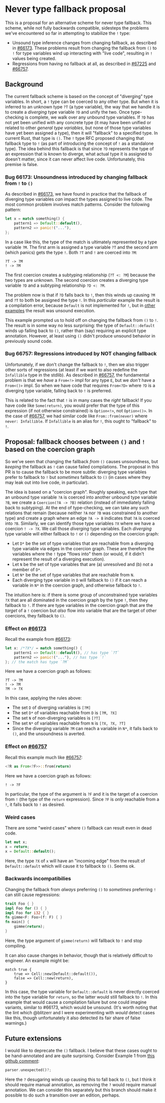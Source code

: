 # Never type fallback proposal

This is a proposal for an alternative scheme for never type fallback. This scheme, while not fully backwards compatible, sidesteps the problems we've encountered so far in attempting to stabilize the `!` type:

* Unsound type inference changes from changing fallback, as described in [#66173]. These problems result from changing the fallback from `()` to `!` for type variables wind up interacting with "live code", resulting in `!` values being created.
* Regressions from having no fallback at all, as described in [#67225] and [#66757].

[#66173]: https://github.com/rust-lang/rust/issues/66173
[#67225]: https://github.com/rust-lang/rust/issues/67225
[#66757]: https://github.com/rust-lang/rust/issues/66757

## Background

The current fallback scheme is based on the concept of "diverging" type variables. In short, a `!` type can be coerced to any other type. But when it is inferred to an unknown type `?T` (a type variable), the way that we handle it is to create a *diverging* type variable `?D` and unify the two. Once type-checking is complete, we walk over any unbound type variables. If `?D` has not yet been unified with any concrete type (it may have been unified or related to other *general type variables*, but none of those type variables have yet been assigned a type), then it will "fallback" to a specified type. In current Rust, that type is `()`. The `!` type RFC proposed changing that fallback type to `!` (as part of introducing the concept of `!` as a standalone type). The idea behind this fallback is that since `?D` represents the type of an expression that is known to diverge, what actual type it is assigned to doesn't matter, since it can never affect live code. Unfortunately, this premise is false.

### Bug 66173: Unsoundness introduced by changing fallback from `!` to `()`

As described in [#66173], we have found in practice that the fallback of diverging type variables *can* impact the types assigned to live code. The most common problem involves match patterns. Consider the following pattern:

```rust
let x = match something() {
    pattern1 => Default::default(),
    pattern2 => panic!("..."),
};
```

In a case like this, the type of the match is ultimately represented by a type variable `?M`. The first arm is assigned a type variable `?T` and the second arm (which panics) gets the type `!`. Both `?T` and `!` are coerced into `?M`:

```
?T -> ?M
! -> ?M
```

The first coercion creates a subtyping relationship (`?T <: ?M`) because the two types are unknown. The second coercion creates a diverging type variable `?D` and a subtyping relationship `?D <: ?M`.

The problem now is that if `?D` falls back to `!`, then this winds up causing `?M` and `?T` to both be assigned the type `!`. In this *particular* example the result is a compilation error, because `Default` is not implemented for `!`, but in [other examples](https://github.com/rust-lang/rust/issues/66173#issuecomment-574892360) the result was unsound execution.

This example prompted us to hold off on changing the fallback from `()` to `!`. The result is in some way no less surprising: the type of `Default::default` winds up falling back to `()`, rather than (say) requiring an explicit type annotation. However, at least using `()` didn't produce unsound behavior in previously sound code.

### Bug 66757: Regressions introduced by NOT changing fallback

Unfortunately, if we don't change the fallback to `!`, then we also trigger other sorts of regressions (at least if we want to also redefine the `Infallible` type in the stdlib). As described in [#66757], the fundamental problem is that we *have* a `From<!>` impl for any type `E`, but we *don't* have a `From<()>` impl. So when we have code that requires `From<?D>` where `?D` is a diverging type variable, falling back to `!` is preferred.

This is related to the fact that `!` is in many cases the *right* fallback! If you have code like `Some(return)`, you would prefer that the type of this expression (if not otherwise constrained) is `Option<!>`, not `Option<()>`. In the case of [#66757], we had similar code like `From::from(never)` where `never: Infallible`. If `Infallible` is an alias for `!`, this ought to "fallback" to `!`.

## Proposal: fallback chooses between `()` and `!` based on the coercion graph

So we've seen that changing the fallback *from* `()` causes unsoundness, but *keeping* the fallback as `!` can cause failed compilations. The proposal in this PR is to cause the fallback to be more subtle: diverging type variables prefer to fallback to `!` but *sometimes* fallback to `()` (in cases where they may leak out into live code, in particular).

The idea is based on a "coercion graph". Roughly speaking, each type that an unbound type variable `?A` is coerced into another unbound type variable `?B`, we create a `Coercion(?A -> ?B)` relation (instead of immediately falling back to subtyping). At the end of type-checking, we can take any such relations that remain (because neither `?A` nor `?B` was constrained to another type) and create a graph where an edge `?A -> B` indicates that `?A` is coerced into `?B`.
Similarly, we can identify those type variables `?X` where we have a coercion `! -> ?X`. We call those *diverging* type variables. Each *diverging* type variable will either fallback to `!` or `()` depending on the coercion graph:

* Let `D*` be the set of type variables that are reachable from a diverging type variable via edges in the coercion graph. These are therefore the variables where the `!` type "flows into" them (or would, if it didn't represent the result of a diverging execution). 
* Let `N` be the set of type variables that are (a) unresolved and (b) not a member of `D*`. 
* Let `N*` be the set of type variables that are reachable from `N`. 
* Each diverging type variable in `D` will fallback to `()` if it can reach a variable in `N*` in the coercion graph, and otherwise fallback to `!`. 

The intuition here is: if there is some group of unconstrained type variables `?X` that are all dominated in the coercion graph by the type `!`, then they fallback to `!`. If there are type variables in the coercion graph that are the *target* of a `!` coercion but *also* flow into variable that are the target of other coercions, they fallback to `()`. 

### Effect on [#66173]

Recall the example from [#66173]:

```rust
let x: /*?X*/ = match something() {
    pattern1 => Default::default(), // has type `?T`
    pattern2 => panic!("..."), // has type `!`
}; // the match has type `?M`
```

Here we have a coercion graph as follows:

```
?T -> ?M
! -> ?M
?M -> ?X
```

In this case, applying the rules above:

* The set `D` of diverging variables is `[?M]`
* The set `D*` of variables reachable from `D` is `[?M, ?X]`
* The set `N` of non-diverging variables is `[?T]`
* The set `N*` of variables reachable from `N` is `[?X, ?X, ?T]`
* Since the diverging variable `?M` can reach a variable in `N*`, it falls back to `()`, and the unsoundness is averted.

### Effect on [#66757]

Recall this example much like [#66757]:

```rust
<?R as From<?F>>::from(return)
```

Here we have a coercion graph as follows:

```
! -> ?F
```

In particular, the type of the argument is `?F` and it is the target of a coercion from `!` (the type of the `return` expression). Since `?F` is *only* reachable from a `!`, it falls back to `!` as desired.

### Weird cases

There are some "weird cases" where `()` fallback can result even in dead code.

```rust
let mut x;
x = return;
x = Default::default();
```

Here, the type `?X` of `x` will have an "incoming edge" from the result of `Default::default` which will cause it to fallback to `()`. Seems ok.

### Backwards incompatibilies

Changing the fallback from *always* preferring `()` to *sometimes* preferring `!` can still cause regressions:

```rust
trait Foo { }
impl Foo for () { }
impl Foo for i32 { }
fn gimme<F: Foo>(f: F) { }
fn main() {
    gimme(return);
}
```

Here, the type argument of `gimme(return)` will fallback to `!` and stop compiling. 

It can also cause changes in behavior, though that is relatively difficult to engineer. An example might be:

```
match true {
    true => Cell::new(Default::default()),
    false => Cell::new(return),
}
```

In this case, the type variable for `Default::default` is never directly coerced into the type variable for `return`, so the latter would still fallback to `!`. In this example that would cause a compilation failure but one could imagine variants, similar to #66173, which would be unsound. (It's worth noting that the lint which @blitzerr and I were experimenting with *would* detect cases like this, though unfortunately it also detected its fair share of false warnings.) 

## Future extensions

I would like to deprecate the `()` fallback. I believe that these cases ought to be hand-annotated and are quite surprising. Consider Example 1 from [this github comment](https://github.com/rust-lang/rust/issues/66173#issuecomment-720527102):

```rust
parser.unexpected()?;
```

Here the `?` desugaring winds up causing this to fall back to `()`, but I think it should require manual annotation, as removing the `?` would require manual annotation. We can consider this separately but this branch should make it possible to do such a transition over an edition, perhaps.
